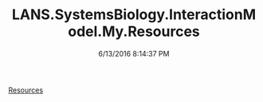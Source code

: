 ﻿---
title: LANS.SystemsBiology.InteractionModel.My.Resources
date: 6/13/2016 8:14:37 PM
---

[Resources](T-LANS.SystemsBiology.InteractionModel.My.Resources.Resources.html)
